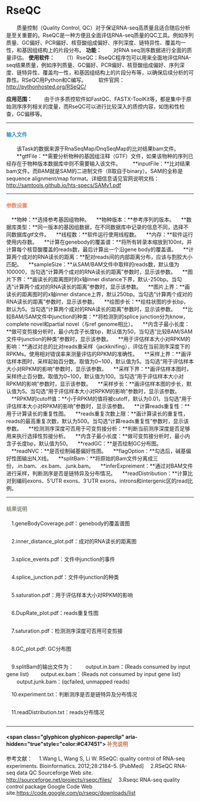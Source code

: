 # RseQC
　　质量控制（Quality Control, QC）对于保证RNA-seq高质量且适合随后分析是至关重要的。RseQC是一种方便且全面评估RNA-seq质量的QC工具。例如序列质量、GC偏好、PCR偏好、核苷酸组成偏好、序列深度、链特异性、覆盖均一性，和基因组结构上的片段分布。
 **功能：**
　　对RNA seq测序数据进行全面的质量评估。
 **使用软件：**
　　（1）RseQC：RseQC程序包可以用来全面地评估RNA-seq结果质量，例如序列质量、GC偏好、PCR偏好、核苷酸组成偏好、序列深度、链特异性、覆盖均一性，和基因组结构上的片段分布等，以确保后续分析的可靠性。RSeQC用Python和C编写。
　　软件官网：http://pythonhosted.org/RSeQC/

 **应用范围：**
　　由于许多质控软件如FastQC、FASTX-ToolKit等，都是集中于原始测序序列相关的度量，而RseQC可以进行比较深入的质控内容，如饱和性检查，GC偏移等。

***
#### **<i class="glyphicon glyphicon-log-in" aria-hidden="true" style="color:#3090C7"></i><span style="color:#3090C7"> 输入文件**
　　该Task的数据来源于RnaSeqMap/DnqSeqMap的比对结果bam文件。
　　**gtfFile：**需要分析物种的基因组注释（GTF）文件，如果该物种的序列已经存在于物种版本数据库中则不需要输入该文件。
　　**inputFile：**比对结果bam文件。而BAM就是SAM的二进制文件（B取自于binary）。SAM的全称是sequence alignment/map format。详细信息请见官网说明文档：http://samtools.github.io/hts-specs/SAMv1.pdf

****
#### **<i class="fa fa-cog" aria-hidden="true" style="color:#F88158"></i> <span style="color:#F88158">参数设置**<span>
　**物种：**选择参考基因组物种。
　**物种版本：**参考序列的版本。
　**数据库类型：**同一版本的基因组数据，在不同数据库中记录的信息不同，选择不同数据库gtf文件。
　**线程数：**软件运行使用线程数。
　**内存：**软件运行使用内存数。
　**计算在genebody的覆盖谱：**将所有转录本缩放到100nt，并计算每个核苷酸覆盖的reads数，最后计算出一个沿gene body的覆盖谱。
　**计算两个成对的RNA读长的距离：**配对reads间的内部距离分布，应该与割胶大小匹配。
　**sampleSize：**从SAM/BAM文件中取样的reads数，默认值为100000，当勾选“计算两个成对的RNA读长的距离”参数时，显示该参数。
　**图片下界：**画读长的距离图时的x轴inner distance下界，默认-250bp。当勾选“计算两个成对的RNA读长的距离”参数时，显示该参数。
　**图片上界：**画读长的距离图时的x轴inner distance上界，默认250bp。当勾选“计算两个成对的RNA读长的距离”参数时，显示该参数。
　**绘图步长：**绘柱状图的步长bp，默认为5。当勾选“计算两个成对的RNA读长的距离”参数时，显示该参数。
　**比较BAM/SAM文件中junction的种类：**将检测到的splice junction分为know，complete novel和partial novel（与ref genome相比）。
　**内含子最小长度：**做可变剪接分析时，最小内含子长度bp，默认值为50，当勾选“比较BAM/SAM文件中junction的种类”参数时，显示该参数。
　**用于评估样本大小对RPKM的影响：**通过对总的比对reads重采样（jackknifing），评估在当前测序深度下的RPKMs。使用相对错误率来测量评估的RPKM的准确性。
　**采样上界：**画评估样本图时，采样起始百分数。取值为0~100，默认值为5。当勾选“用于评估样本大小对RPKM的影响”参数时，显示该参数。
　**采样下界：**画评估样本图时，采样终止百分数。取值为0~100，默认值为100。当勾选“用于评估样本大小对RPKM的影响”参数时，显示该参数。
　**采样步长：**画评估样本图的步长，默认值为5。当勾选“用于评估样本大小对RPKM的影响”参数时，显示该参数。
　**RPKM的cutoff值：**小于RPKM的值将被cutoff，默认为0.01，当勾选“用于评估样本大小对RPKM的影响”参数时，显示该参数。
　**计算reads重复性：**用于计算读长的重复性图。
　**reads重复次数上限：**画计算读长的重复性，reads的最高重复次数，默认为500。当勾选“计算reads重复性”参数时，显示该参数。
　**检测测序深度可否用于可变剪接分析：**判断当前测序深度是否足够用来执行选择性剪接分析。
　**内含子最小长度：**做可变剪接分析时，最小内含子长度bp，默认值为50。
　**readGC：**是否绘制GC分布图。
　**readNVC：**是否绘制碱基偏好性图。
　**flagOption：**勾选后，碱基偏好性图输出N,X线。
　**splitBam：**将原始的Bam文件分离成三份，.in.bam、.ex.bam、.junk.bam。
　**inferExpreiment：**通过对BAM文件进行采样，判断测序是否是链特异及分布情况。
　**readDistribution：**计算比对到编码exons、5’UTR exons、3’UTR exons、introns和intergenic区的read比例。


****
#### **<i class="fa fa-file-text" aria-hidden="true" style="color:#848b79"></i><span style="color:#848b79"> 结果说明**<span>

　1.geneBodyCoverage.pdf：genebody的覆盖谱图
<div style="text-align:center"><img data-src="1.png" width="400px"  ></img></div>

　2.inner_distance_plot.pdf：成对的RNA读长的距离图
<div style="text-align:center"><img data-src="2.png" width="400px"  ></img></div>

　3.splice_events.pdf：文件中junction的事件
<div style="text-align:center"><img data-src="3.png" width="300px"  ></img></div>

　4.splice_junction.pdf：文件中junction的种类
<div style="text-align:center"><img data-src="4.png" width="300px"  ></img></div>

　5.saturation.pdf：用于评估样本大小对RPKM的影响
<div style="text-align:center"><img data-src="5.png" width="500px"  ></img></div>

　6.DupRate_plot.pdf：reads重复性图
<div style="text-align:center"><img data-src="6.png" width="400px"  ></img></div>

　7.saturation.pdf：检测测序深度可否用可变剪接
<div style="text-align:center"><img data-src="7.png" width="400px"  ></img></div>

　8.GC_plot.pdf:  GC分布图
<div style="text-align:center"><img data-src="8.png" width="400px"  ></img></div>

　9.splitBam的输出文件为：
　　output.in.bam：(Reads consumed by input gene list)
　　output.ex.bam：(Reads not consumed by input gene list)
　　output.junk.bam：(qcfailed, unmapped reads)

　10.experiment.txt：判断测序是否是链特异及分布情况
<div style="text-align:center"><img data-src="10.png" width="400px"  ></img></div>

　11.readDistribution.txt：reads分布情况
<div style="text-align:center"><img data-src="12.png" width="400px"  ></img></div>

 ***
#### **<span class="glyphicon glyphicon-paperclip" aria-hidden="true"style="color:#C47451"></span></i><span style="color:#C47451">  补充说明**
参考文献：
　1.Wang L, Wang S, Li W. RSeQC: quality control of RNA-seq experiments. Bioinformatics. 2012;28:2184–5. [PubMed]
　2.RSeQC RNA-seq data QC Sourceforge Web site. http://sourceforge.net/projects/rseqc/files/
　3.Rseqc RNA-seq quality control package Google Code Web site.https://code.google.com/p/rseqc/downloads/list

